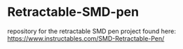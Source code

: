 # Retractable-SMD-pen
repository for the retractable SMD pen project found here: https://www.instructables.com/SMD-Retractable-Pen/
